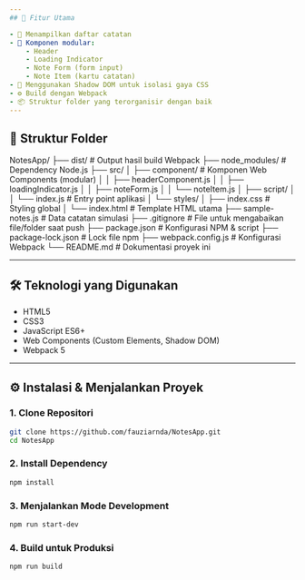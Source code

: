 ```yaml
---
## 🚀 Fitur Utama

- 📄 Menampilkan daftar catatan
- 🔧 Komponen modular:
    - Header
    - Loading Indicator
    - Note Form (form input)
    - Note Item (kartu catatan)
- 🎨 Menggunakan Shadow DOM untuk isolasi gaya CSS
- ⚙️ Build dengan Webpack
- 📦 Struktur folder yang terorganisir dengan baik
---
```


## 📁 Struktur Folder

NotesApp/
├── dist/ # Output hasil build Webpack
├── node_modules/ # Dependency Node.js
├── src/
│ ├── component/ # Komponen Web Components (modular)
│ │ ├── headerComponent.js
│ │ ├── loadingIndicator.js
│ │ ├── noteForm.js
│ │ └── noteItem.js
│ ├── script/
│ │ └── index.js # Entry point aplikasi
│ └── styles/
│ ├── index.css # Styling global
│ └── index.html # Template HTML utama
├── sample-notes.js # Data catatan simulasi
├── .gitignore # File untuk mengabaikan file/folder saat push
├── package.json # Konfigurasi NPM & script
├── package-lock.json # Lock file npm
├── webpack.config.js # Konfigurasi Webpack
└── README.md # Dokumentasi proyek ini

---

## 🛠️ Teknologi yang Digunakan

- HTML5
- CSS3
- JavaScript ES6+
- Web Components (Custom Elements, Shadow DOM)
- Webpack 5

---

## ⚙️ Instalasi & Menjalankan Proyek

### 1. Clone Repositori

```bash
git clone https://github.com/fauziarnda/NotesApp.git
cd NotesApp
```

### 2. Install Dependency

```bash
npm install

```

### 3. Menjalankan Mode Development

```bash
npm run start-dev
```

### 4. Build untuk Produksi

```bash
npm run build
```
